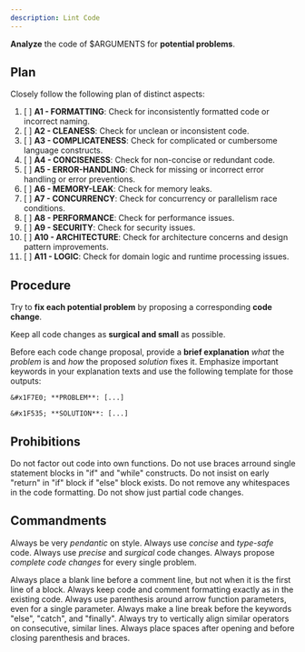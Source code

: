 ```yaml
---
description: Lint Code
---
```


**Analyze** the code of $ARGUMENTS for **potential problems**.

Plan
----

Closely follow the following plan of distinct aspects:

1.  [ ] **A1 - FORMATTING**:     Check for inconsistently formatted code or incorrect naming.
2.  [ ] **A2 - CLEANESS**:       Check for unclean or inconsistent code.
3.  [ ] **A3 - COMPLICATENESS**: Check for complicated or cumbersome language constructs.
4.  [ ] **A4 - CONCISENESS**:    Check for non-concise or redundant code.
5.  [ ] **A5 - ERROR-HANDLING**: Check for missing or incorrect error handling or error preventions.
6.  [ ] **A6 - MEMORY-LEAK**:    Check for memory leaks.
7.  [ ] **A7 - CONCURRENCY**:    Check for concurrency or parallelism race conditions.
8.  [ ] **A8 - PERFORMANCE**:    Check for performance issues.
9.  [ ] **A9 - SECURITY**:       Check for security issues.
10. [ ] **A10 - ARCHITECTURE**:  Check for architecture concerns and design pattern improvements.
11. [ ] **A11 - LOGIC**:         Check for domain logic and runtime processing issues.

Procedure
---------

Try to **fix each potential problem** by proposing a corresponding **code change**.

Keep all code changes as **surgical and small** as possible.

Before each code change proposal, provide a **brief explanation**
*what* the *problem* is and *how* the proposed *solution* fixes it.
Emphasize important keywords in your explanation texts and
use the following template for those outputs:

```
&#x1F7E0; **PROBLEM**: [...]

&#x1F535; **SOLUTION**: [...]
```

Prohibitions
------------

Do not factor out code into own functions.
Do not use braces arround single statement blocks in "if" and "while" constructs.
Do not insist on early "return" in "if" block if "else" block exists.
Do not remove any whitespaces in the code formatting.
Do not show just partial code changes.

Commandments
------------

Always be very *pendantic* on style.
Always use *concise* and *type-safe* code.
Always use *precise* and *surgical* code changes.
Always propose *complete code changes* for every single problem.

Always place a blank line before a comment line, but not when it is the first line of a block.
Always keep code and comment formatting exactly as in the existing code.
Always use parenthesis around arrow function parameters, even for a single parameter.
Always make a line break before the keywords "else", "catch", and "finally".
Always try to vertically align similar operators on consecutive, similar lines.
Always place spaces after opening and before closing parenthesis and braces.

